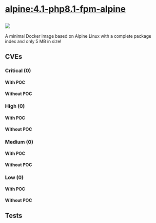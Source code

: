 # [alpine:4.1-php8.1-fpm-alpine](https://hub.docker.com/_/alpine?tab=tags)
![](https://img.shields.io/static/v1?label=tag&message=4.1-php8.1-fpm-alpine&color=blue)
---
<p>
A minimal Docker image based on Alpine Linux with a complete package index and only 5 MB in size!
</p>

## CVEs
### Critical (0)
#### With POC

#### Without POC


### High (0)
#### With POC

#### Without POC


### Medium (0)
#### With POC

#### Without POC


### Low (0)
#### With POC

#### Without POC


## Tests
